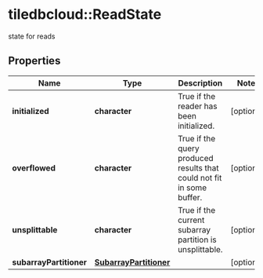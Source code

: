 # tiledbcloud::ReadState

state for reads
## Properties
Name | Type | Description | Notes
------------ | ------------- | ------------- | -------------
**initialized** | **character** | True if the reader has been initialized. | [optional] 
**overflowed** | **character** | True if the query produced results that could not fit in some buffer. | [optional] 
**unsplittable** | **character** | True if the current subarray partition is unsplittable. | [optional] 
**subarrayPartitioner** | [**SubarrayPartitioner**](SubarrayPartitioner.md) |  | [optional] 


